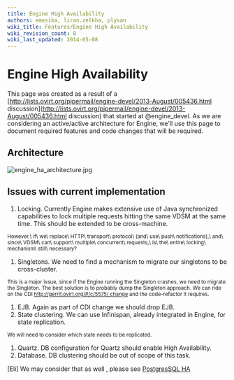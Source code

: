```yaml
---
title: Engine High Availability
authors: emesika, liran.zelkha, plysan
wiki_title: Features/Engine High Availability
wiki_revision_count: 8
wiki_last_updated: 2014-05-08
---
```


# Engine High Availability

This page was created as a result of a [http://lists.ovirt.org/pipermail/engine-devel/2013-August/005436.html discussion](http://lists.ovirt.org/pipermail/engine-devel/2013-August/005436.html discussion) that started at @engine_devel. As we are considering an active/active architecture for Engine, we'll use this page to document required features and code changes that will be required.

## Architecture

![](engine_ha_architecture.jpg "engine_ha_architecture.jpg")

## Issues with current implementation

1.  Locking. Currently Engine makes extensive use of Java synchronized capabilities to lock multiple requests hitting the same VDSM at the same time. This should be extended to be cross-machine.

<sub>However,\\ if\\ we\\ replace\\ HTTP\\ transport\\ protocol\\ (and\\ use\\ push\\ notifications),\\ and\\ since\\ VDSM\\ can\\ support\\ multiple\\ concurrent\\ requests,\\ is\\ the\\ entire\\ locking\\ mechanism\\ still\\ necessary?</sub>

1.  Singletons. We need to find a mechanism to migrate our singletons to be cross-cluster.

<sub>This is a major issue, since if the Engine running the Singleton crashes, we need to migrate the Singleton. The best solution is to probably dump the Singleton approach. We can ride on the CDI [http://gerrit.ovirt.org/#/c/5575/ change](http://gerrit.ovirt.org/#/c/5575/_change) and the code-refactor it requires.

1.  EJB. Again as part of CDI change we should drop EJB.
2.  State clustering. We can use Infinispan, already integrated in Engine, for state replication.

<sub>We will need to consider which state needs to be replicated.

1.  Quartz. DB configuration for Quartz should enable High Availability.
2.  Database. DB clustering should be out of scope of this task.

[Eli] We may consider that as well , please see [PostgresSQL HA](http://www.openscg.com/postgresql-ha-automatic-failover/)
